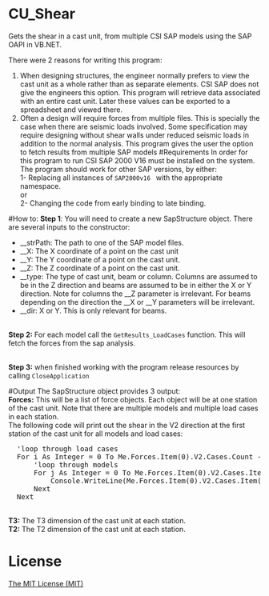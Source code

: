 # CU_Shear
Gets the shear in a cast unit, from multiple CSI SAP models using the SAP OAPI in VB.NET.

There were 2 reasons for writing this program:
1.	When designing structures, the engineer normally prefers to view the cast unit as a whole rather than as separate elements. CSI SAP does not give the engineers this option. This program will retrieve data associated with an entire cast unit. Later these values can be exported to a spreadsheet and viewed there. 
2.	Often a design will require forces from multiple files. This is specially the case when there are seismic loads involved. Some specification may require designing without shear walls under reduced seismic loads in addition to the normal analysis. This program gives the user the option to fetch results from multiple SAP models
#Requirements
In order for this program to run CSI SAP 2000 V16 must be installed on the system. The program should work for other SAP versions, by either:
<br>1-	Replacing all instances of <code>SAP2000v16 </code> with the appropriate namespace.
<br>or
<br>2-	Changing the code from early binding to late binding. 

#How to:
<b>Step 1</b>: You will need to create a new SapStructure object. There are several inputs to the constructor:
- __strPath: The path to one of the SAP model files.
- __X: The X coordinate of a point on the cast unit
- __Y: The Y coordinate of a point on the cast unit.
- __Z: The Z coordinate of a point on the cast unit. 
- __type: The type of cast unit, beam or column. Columns are assumed to be in the Z direction and beams are assumed to be in either the X or Y direction. Note for columns the __Z parameter is irrelevant. For beams depending on the direction the __X or __Y parameters will be irrelevant. 
- __dir: X or Y. This is only relevant for beams. 

<br><b>Step 2:</b>
For each model call the <code>GetResults_LoadCases</code> function. This will fetch the forces from the sap analysis. 

<br><b>Step 3:</b>
when finished working with the program release resources by calling <code>CloseApplication</code>

#Output
The SapStructure object provides 3 output:
<br><b>Forces:</b> This will be a list of force objects. Each object will be at one station of the cast unit. Note that there are multiple models and multiple load cases in each station. 
<br>The following code will print out the shear in the V2 direction at the first station of the cast unit for all models and load cases:
 <pre>
  'loop through load cases
  For i As Integer = 0 To Me.Forces.Item(0).V2.Cases.Count - 1
      'loop through models
      For j As Integer = 0 To Me.Forces.Item(0).V2.Cases.Item(i).Force_Infos.Count - 1
          Console.WriteLine(Me.Forces.Item(0).V2.Cases.Item(i).Force_Infos.Item(j).Value)
      Next
  Next
</pre>

<br><b>T3:</b> The T3 dimension of the cast unit at each station.
<br><b>T2:</b> The T2 dimension of the cast unit at each station.

# License
[The MIT License (MIT)](http://opensource.org/licenses/MIT)
